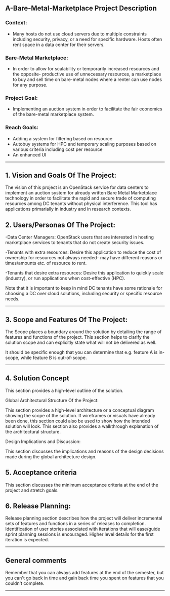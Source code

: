 ## A-Bare-Metal-Marketplace Project Description

### Context: 
- Many hosts do not use cloud servers due to multiple constraints including security, privacy, or a need for specific hardware. Hosts often rent space in a data center for their servers.

### Bare-Metal Marketplace: 
- In order to allow for scalability or temporarily increased resources and the opposite- productive use of unnecessary resources, a marketplace to buy and sell time on bare-metal nodes where a renter can use nodes for any purpose. 

### Project Goal: 
- Implementing an auction system in order to facilitate the fair economics of the bare-metal marketplace system.

### Reach Goals:
- Adding a system for filtering based on resource 
- Autobuy systems for HPC and temporary scaling purposes based on various criteria including cost per resource
- An enhanced UI

** **

## 1.   Vision and Goals Of The Project:

The vision of this project is an OpenStack service for data centers to implement an auction system for already written Bare Metal Marketplace technology in order to facilitate the rapid and secure trade of computing resources among DC tenants without physical interference. This tool has applications primarially in industry and in research contexts.

## 2. Users/Personas Of The Project:

-Data Center Managers: OpenStack users that are interested in hosting marketplace services to tenants that do not create security issues.

-Tenants with extra resources: Desire this application to reduce the cost of ownership for resources not always needed- may have different reasons or times/amounts etc. of resource to rent.

-Tenants that desire extra resources: Desire this application to quickly scale (industry), or run applications when cost-effective (HPC).

Note that it is important to keep in mind DC tenants have some rationale for choosing a DC over cloud solutions, including security or specific resource needs.

** **

## 3.   Scope and Features Of The Project:

The Scope places a boundary around the solution by detailing the range of features and functions of the project. This section helps to clarify the solution scope and can explicitly state what will not be delivered as well.

It should be specific enough that you can determine that e.g. feature A is in-scope, while feature B is out-of-scope.

** **

## 4. Solution Concept

This section provides a high-level outline of the solution.

Global Architectural Structure Of the Project:

This section provides a high-level architecture or a conceptual diagram showing the scope of the solution. If wireframes or visuals have already been done, this section could also be used to show how the intended solution will look. This section also provides a walkthrough explanation of the architectural structure.

 

Design Implications and Discussion:

This section discusses the implications and reasons of the design decisions made during the global architecture design.

## 5. Acceptance criteria

This section discusses the minimum acceptance criteria at the end of the project and stretch goals.

## 6.  Release Planning:

Release planning section describes how the project will deliver incremental sets of features and functions in a series of releases to completion. Identification of user stories associated with iterations that will ease/guide sprint planning sessions is encouraged. Higher level details for the first iteration is expected.

** **

## General comments

Remember that you can always add features at the end of the semester, but you can't go back in time and gain back time you spent on features that you couldn't complete.

** **

